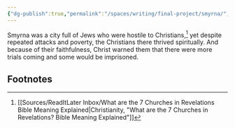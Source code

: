```yaml
---
{"dg-publish":true,"permalink":"/spaces/writing/final-project/smyrna/","noteIcon":1}
---
```


Smyrna was a city full of Jews who were hostile to Christians,[^1] yet despite repeated attacks and poverty, the Christians there thrived spiritually. And because of their faithfulness, Christ warned them that there were more trials coming and some would be imprisoned.
## Footnotes

[^1]: [[Sources/ReadItLater Inbox/What are the 7 Churches in Revelations Bible Meaning Explained\|Christianity, "What are the 7 Churches in Revelations? Bible Meaning Explained"]]

